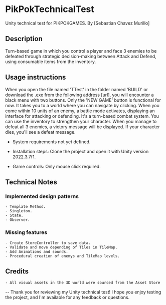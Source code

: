 # PikPokTechnicalTest
Unity technical test for PIKPOKGAMES.
By [Sebastian Chavez Murillo]

## Description
Turn-based game in which you control a player and face 3 enemies to be defeated through strategic decision-making between Attack and Defend, using consumable items from the inventory.

## Usage instructions

When you open the file named 'TTest' in the folder named 'BUILD' or download the .exe from the following address [url], you will encounter a black menu with two buttons. Only the 'NEW GAME' button is functional for now. It takes you to a world where you can navigate by clicking. When you come within 10 units of an enemy, a battle mode activates, displaying an interface for attacking or defending. It's a turn-based combat system. You can use the inventory to strengthen your character. When you manage to defeat all 3 enemies, a victory message will be displayed. If your character dies, you'll see a defeat message.

- System requirements 
    not yet defined.

- Installation steps: 
    Clone the project and open it with Unity version 2022.3.7f1.

- Game controls:
    Only mouse click required.


## Technical Notes

### Implemented design patterns
    - Template Method.
    - Singleton.
    - State.
    - Observer.


### Missing features
    - Create StoreController to save data.
    - Validate and move depending of Tiles in TileMap.
    - Add Animations and sounds.
    - Procedural creation of enemys and TileMap levels.

## Credits
    - All visual assets in the 3D world were sourced from the Asset Store

--
Thank you for reviewing my Unity technical test! I hope you enjoy testing the project, and I'm available for any feedback or questions.